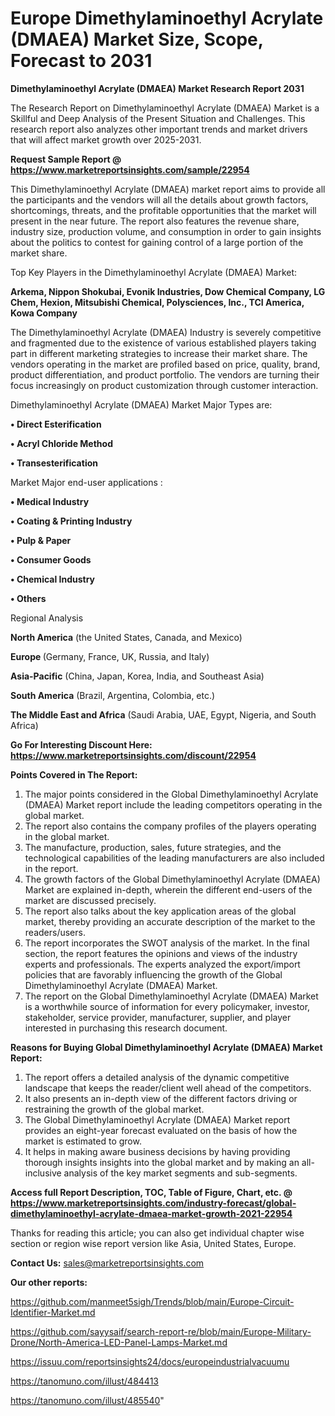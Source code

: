 # Europe Dimethylaminoethyl Acrylate (DMAEA) Market Size, Scope, Forecast to 2031

<strong>Dimethylaminoethyl Acrylate (DMAEA) Market Research Report 2031</strong>

The Research Report on Dimethylaminoethyl Acrylate (DMAEA) Market is a Skillful and Deep Analysis of the Present Situation and Challenges. This research report also analyzes other important trends and market drivers that will affect market growth over 2025-2031.

<strong>Request Sample Report @ <a href=https://www.marketreportsinsights.com/sample/22954>https://www.marketreportsinsights.com/sample/22954</a></strong>

This Dimethylaminoethyl Acrylate (DMAEA) market report aims to provide all the participants and the vendors will all the details about growth factors, shortcomings, threats, and the profitable opportunities that the market will present in the near future. The report also features the revenue share, industry size, production volume, and consumption in order to gain insights about the politics to contest for gaining control of a large portion of the market share.

Top Key Players in the Dimethylaminoethyl Acrylate (DMAEA) Market:

<strong>Arkema, Nippon Shokubai, Evonik Industries, Dow Chemical Company, LG Chem, Hexion, Mitsubishi Chemical, Polysciences, Inc., TCI America, Kowa Company</strong>

The Dimethylaminoethyl Acrylate (DMAEA) Industry is severely competitive and fragmented due to the existence of various established players taking part in different marketing strategies to increase their market share. The vendors operating in the market are profiled based on price, quality, brand, product differentiation, and product portfolio. The vendors are turning their focus increasingly on product customization through customer interaction.

Dimethylaminoethyl Acrylate (DMAEA) Market Major Types are:

<strong>• Direct Esterification

• Acryl Chloride Method

• Transesterification</strong>

Market Major end-user applications :

<strong>• Medical Industry

• Coating & Printing Industry

• Pulp & Paper

• Consumer Goods

• Chemical Industry

• Others</strong>

Regional Analysis

</u><strong><b>North America</b></strong> (the United States, Canada, and Mexico)

<strong><b>Europe </b></strong>(Germany, France, UK, Russia, and Italy)

<strong><b>Asia-Pacific</b></strong> (China, Japan, Korea, India, and Southeast Asia)

<strong><b>South America</b></strong> (Brazil, Argentina, Colombia, etc.)

<strong><b>The Middle East and Africa</b></strong> (Saudi Arabia, UAE, Egypt, Nigeria, and South Africa)

<strong>Go For Interesting Discount Here: <a href=https://www.marketreportsinsights.com/discount/22954>https://www.marketreportsinsights.com/discount/22954</a></strong>

<strong>Points Covered in The Report:</strong>
<ol>
  <li>The major points considered in the Global Dimethylaminoethyl Acrylate (DMAEA) Market report include the leading competitors operating in the global market.</li>
  <li>The report also contains the company profiles of the players operating in the global market.</li>
  <li>The manufacture, production, sales, future strategies, and the technological capabilities of the leading manufacturers are also included in the report.</li>
  <li>The growth factors of the Global Dimethylaminoethyl Acrylate (DMAEA) Market are explained in-depth, wherein the different end-users of the market are discussed precisely.</li>
  <li>The report also talks about the key application areas of the global market, thereby providing an accurate description of the market to the readers/users.</li>
  <li>The report incorporates the SWOT analysis of the market. In the final section, the report features the opinions and views of the industry experts and professionals. The experts analyzed the export/import policies that are favorably influencing the growth of the Global Dimethylaminoethyl Acrylate (DMAEA) Market.</li>
  <li>The report on the Global Dimethylaminoethyl Acrylate (DMAEA) Market is a worthwhile source of information for every policymaker, investor, stakeholder, service provider, manufacturer, supplier, and player interested in purchasing this research document.</li>
</ol>
<strong>Reasons for Buying Global Dimethylaminoethyl Acrylate (DMAEA) Market Report:</strong>

<ol>
  <li>The report offers a detailed analysis of the dynamic competitive landscape that keeps the reader/client well ahead of the competitors.</li>
  <li>It also presents an in-depth view of the different factors driving or restraining the growth of the global market.</li>
  <li>The Global Dimethylaminoethyl Acrylate (DMAEA) Market report provides an eight-year forecast evaluated on the basis of how the market is estimated to grow.</li>
  <li>It helps in making aware business decisions by having providing thorough insights insights into the global market and by making an all-inclusive analysis of the key market segments and sub-segments.</li>
</ol>
<strong>Access full Report Description, TOC, Table of Figure, Chart, etc. @ <a href=https://www.marketreportsinsights.com/industry-forecast/global-dimethylaminoethyl-acrylate-dmaea-market-growth-2021-22954>https://www.marketreportsinsights.com/industry-forecast/global-dimethylaminoethyl-acrylate-dmaea-market-growth-2021-22954</a></strong>


Thanks for reading this article; you can also get individual chapter wise section or region wise report version like Asia, United States, Europe.

<strong>Contact Us:</strong>
sales@marketreportsinsights.com

<strong>Our other reports:</strong>

<a href=https://github.com/manmeet5sigh/Trends/blob/main/Europe-Circuit-Identifier-Market.md>https://github.com/manmeet5sigh/Trends/blob/main/Europe-Circuit-Identifier-Market.md</a>

<a href=https://github.com/sayysaif/search-report-re/blob/main/Europe-Military-Drone/North-America-LED-Panel-Lamps-Market.md>https://github.com/sayysaif/search-report-re/blob/main/Europe-Military-Drone/North-America-LED-Panel-Lamps-Market.md</a>

<a href=https://issuu.com/reportsinsights24/docs/europeindustrialvacuumu>https://issuu.com/reportsinsights24/docs/europeindustrialvacuumu</a>

<a href=https://tanomuno.com/illust/484413>https://tanomuno.com/illust/484413</a>

<a href=https://tanomuno.com/illust/485540>https://tanomuno.com/illust/485540</a>"
